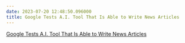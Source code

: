 ```yaml
---
date: 2023-07-20 12:48:50.096000
title: Google Tests A.I. Tool That Is Able to Write News Articles
---
```


[Google Tests A.I. Tool That Is Able to Write News Articles](https://www.nytimes.com/2023/07/19/business/google-artificial-intelligence-news-articles.html?smid=nytcore-ios-share)
